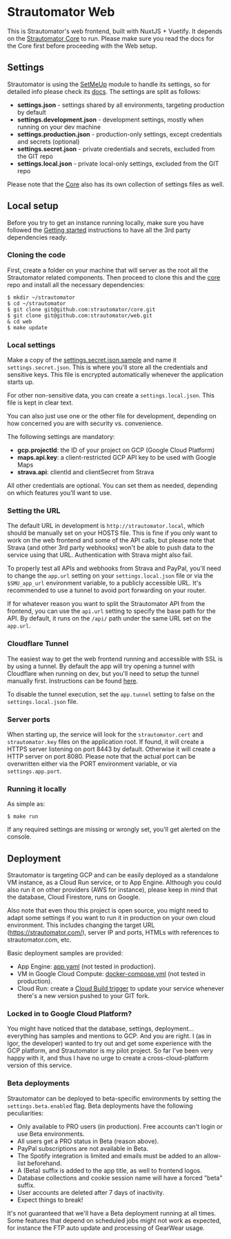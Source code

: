 # Strautomator Web

This is Strautomator's web frontend, built with NuxtJS + Vuetify. It depends on the [Strautomator Core](https://github.com/strautomator/core) to run. Please make sure you read the docs for the Core first before proceeding with the Web setup.

## Settings

Strautomator is using the [SetMeUp](https://github.com/igoramadas/setmeup) module to handle its settings, so for detailed info please check its [docs](https://setmeup.devv.com). The settings are split as follows:

-   **settings.json** - settings shared by all environments, targeting production by default
-   **settings.development.json** - development settings, mostly when running on your dev machine
-   **settings.production.json** - production-only settings, except credentials and secrets (optional)
-   **settings.secret.json** - private credentials and secrets, excluded from the GIT repo
-   **settings.local.json** - private local-only settings, excluded from the GIT repo

Please note that the [Core](https://github.com/strautomator/core) also has its own collection of settings files as well.

## Local setup

Before you try to get an instance running locally, make sure you have followed the [Getting started](https://github.com/strautomator/core#getting-started) instructions to have all the 3rd party dependencies ready.

### Cloning the code

First, create a folder on your machine that will server as the root all the Strautomator related components. Then proceed to clone this and the [core](https://github.com/strautomator/core) repo and install all the necessary dependencies:

    $ mkdir ~/strautomator
    $ cd ~/strautomator
    $ git clone git@github.com:strautomator/core.git
    $ git clone git@github.com:strautomator/web.git
    & cd web
    $ make update

### Local settings

Make a copy of the [settings.secret.json.sample](https://github.com/strautomator/web/blob/master/settings.secret.json.sample) and name it `settings.secret.json`. This is where you'll store all the credentials and sensitive keys. This file is encrypted automatically whenever the application starts up.

For other non-sensitive data, you can create a `settings.local.json`. This file is kept in clear text.

You can also just use one or the other file for development, depending on how concerned you are with security vs. convenience.

The following settings are mandatory:

-   **gcp.projectId**: the ID of your project on GCP (Google Cloud Platform)
-   **maps.api.key**: a client-restricted GCP API key to be used with Google Maps
-   **strava.api**: clientId and clientSecret from Strava

All other credentials are optional. You can set them as needed, depending on which features you'll want to use.

### Setting the URL

The default URL in development is `http://strautomator.local`, which should be manually set on your HOSTS file. This is fine if you only want to work on the web frontend and some of the API calls, but please note that Strava (and other 3rd party webhooks) won't be able to push data to the service using that URL. Authentication with Strava might also fail.

To properly test all APIs and webhooks from Strava and PayPal, you'll need to change the `app.url` setting on your `settings.local.json` file or via the `$SMU_app_url` environment variable, to a publicly accessible URL. It's recommended to use a tunnel to avoid port forwarding on your router.

If for whatever reason you want to split the Strautomator API from the frontend, you can use the `api.url` setting to specify the base path for the API. By default, it runs on the `/api/` path under the same URL set on the `app.url`.

### Cloudflare Tunnel

The easiest way to get the web frontend running and accessible with SSL is by using a tunnel. By default the app will try opening a tunnel with Cloudflare when running on dev, but you'll need to setup the tunnel manually first. Instructions can be found [here](https://developers.cloudflare.com/pages/how-to/preview-with-cloudflare-tunnel).

To disable the tunnel execution, set the `app.tunnel` setting to false on the `settings.local.json` file.

### Server ports

When starting up, the service will look for the `strautomator.cert` and `strautomator.key` files on the application root. If found, it will create a HTTPS server listening on port 8443 by default. Otherwise it will create a HTTP server on port 8080. Please note that the actual port can be overwritten either via the PORT environment variable, or via `settings.app.port`.

### Running it locally

As simple as:

    $ make run

If any required settings are missing or wrongly set, you'll get alerted on the console.

## Deployment

Strautomator is targeting GCP and can be easily deployed as a standalone VM instance, as a Cloud Run service, or to App Engine. Although you could also run it on other providers (AWS for instance), please keep in mind that the database, Cloud Firestore, runs on Google.

Also note that even thou this project is open source, you might need to adapt some settings if you want to run it in production on your own cloud environment. This includes changing the target URL (https://strautomator.com/), server IP and ports, HTMLs with references to strautomator.com, etc.

Basic deployment samples are provided:

-   App Engine: [app.yaml](https://github.com/strautomator/web/blob/master/app.yaml.sample) (not tested in production).
-   VM in Google Cloud Compute: [docker-compose.yml](https://github.com/strautomator/web/blob/master/docker-compose.yml.sample) (not tested in production).
-   Cloud Run: create a [Cloud Build trigger](https://cloud.google.com/cloud-build/docs/automating-builds/create-manage-triggers) to update your service whenever there's a new version pushed to your GIT fork.

### Locked in to Google Cloud Platform?

You might have noticed that the database, settings, deployment... everything has samples and mentions to GCP. And you are right. I (as in Igor, the developer) wanted to try out and get some experience with the GCP platform, and Strautomator is my pilot project. So far I've been very happy with it, and thus I have no urge to create a cross-cloud-platform version of this service.

### Beta deployments

Strautomator can be deployed to beta-specific environments by setting the `settings.beta.enabled` flag. Beta deployments have the following peculiarities:

-   Only available to PRO users (in production). Free accounts can't login or use Beta environments.
-   All users get a PRO status in Beta (reason above).
-   PayPal subscriptions are not available in Beta.
-   The Spotify integration is limited and emails must be added to an allow-list beforehand.
-   A (Beta) suffix is added to the app title, as well to frontend logos.
-   Database collections and cookie session name will have a forced "beta" suffix.
-   User accounts are deleted after 7 days of inactivity.
-   Expect things to break!

It's not guaranteed that we'll have a Beta deployment running at all times. Some features that depend on scheduled jobs might not work as expected, for instance the FTP auto update and processing of GearWear usage.
